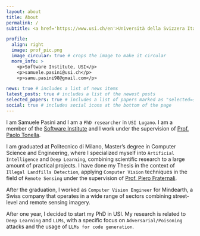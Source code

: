 ```yaml
---
layout: about
title: About
permalink: /
subtitle: <a href='https://www.usi.ch/en'>Università della Svizzera Italiana</a>. Deep Learning Engineer. Como - Lugano.

profile:
  align: right
  image: prof_pic.png
  image_circular: true # crops the image to make it circular
  more_info: >
    <p>Software Institute, USI</p>
    <p>samuele.pasini@usi.ch</p>
    <p>samu.pasini98@gmail.com</p>

news: true # includes a list of news items
latest_posts: true # includes a list of the newest posts
selected_papers: true # includes a list of papers marked as "selected={true}"
social: true # includes social icons at the bottom of the page
---
```


I am Samuele Pasini and I am a `PhD researcher` in `USI Lugano`. I am a member of the [Software Institute](https://www.si.usi.ch) and I work under the supervision of [Prof. Paolo Tonella](https://www.inf.usi.ch/faculty/tonella/#/). 

I am graduated at Politecnico di Milano, Master’s degree in Computer Science and Engineering, where I specialized myself into `Artificial Intelligence` and `Deep Learning`, combining scientific research to a large amount of practical projects.
I have done my Thesis in the context of `Illegal Landfills Detection`, applying `Computer Vision` techniques in the field of `Remote Sensing` under the supervision of [Prof. Piero Fraternali](https://fraternali.faculty.polimi.it/?lang=it). 

After the graduation, I worked as `Computer Vision Engineer` for Mindearth, a Swiss company that operates in a wide range of sectors combining street-level and remote sensing imagery. <br>

After one year, I decided to start my PhD in USI. My research is related to `Deep Learning` and `LLMs`, with a specific focus on `Adversarial/Poisoning` attacks and the usage of `LLMs for code generation`.
